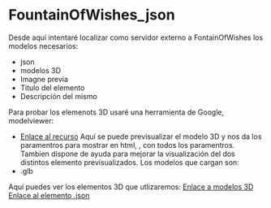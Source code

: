 # FountainOfWishes_json
Desde aquí intentaré localizar como servidor externo a FontainOfWishes los modelos necesarios:
- json
- modelos 3D
- Imagne previa
- Titulo del elemento
- Descripción del mismo

Para probar los elemenots 3D usaré una herramienta de Google, modelviewer:
- [Enlace al recurso](https://modelviewer.dev/editor/)
Aquí se puede previsualizar el modelo 3D y nos da los paramentros para mostrar en html, <model-viewer>, con todos los paramentros. Tambien dispone de ayuda para mejorar la visualización del dos distintos elemento previsualizados.
Los modelos que cargan son:
- .glb

Aquí puedes ver los elementos 3D que utlizaremos:
[Enlace a modelos 3D](https://juancmacias.github.io/FountainOfWishes_json/modelos-3d.html)
[Enlace al elemento .json](https://juancmacias.github.io/FountainOfWishes_json/json/modelo_3d.json)